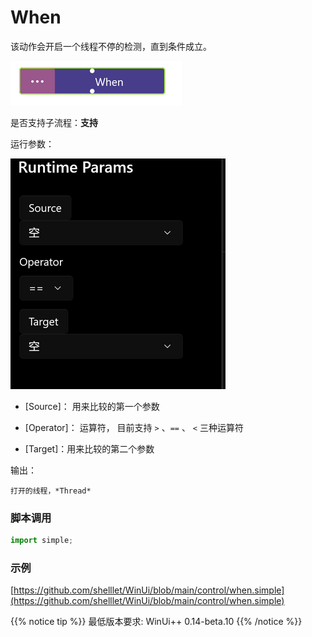 # When 
该动作会开启一个线程不停的检测，直到条件成立。

![action](./images/2022-12-26_163232.png ':size=90%')


是否支持子流程：**支持**


运行参数：

![param](./images/2022-12-26_163309.png ':size=90%')

* [Source]： 用来比较的第一个参数
* [Operator]： 运算符， 目前支持 `>` 、`==` 、 `<` 三种运算符
  
* [Target]：用来比较的第二个参数

输出：

    打开的线程，*Thread*


### 脚本调用

```python
import simple;

```

### 示例

[https://github.com/shelllet/WinUi/blob/main/control/when.simple](https://github.com/shelllet/WinUi/blob/main/control/when.simple)


{{% notice tip %}}
最低版本要求: WinUi++ 0.14-beta.10 
{{% /notice %}}

